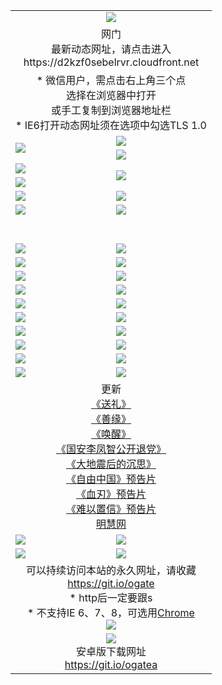 ﻿<table>
  <tr></tr>
  <tr><td colspan=2 align=center><img src="https://cloud.githubusercontent.com/assets/11880933/13434984/f430fae2-e012-11e5-814f-c2df1e82b247.jpg" /></td></tr>
  <tr><td colspan=2 align=center>网门<br>最新动态网址，请点击进入
<br>https://d2kzf0sebelrvr.cloudfront.net
    </td>
  </tr>
  <tr>
    <td colspan=2 align=center>* 微信用户，需点击右上角三个点<br>选择在浏览器中打开<br>或手工复制到浏览器地址栏
    <br>* IE6打开动态网址须在选项中勾选TLS 1.0</td>
  </tr>
  <tr>
    <td rowspan=2><a href="https://d2kzf0sebelrvr.cloudfront.net/ogUP.aspx?name=11DKC.mp4&list=11DKC" target="_blank"><img src="https://d2kzf0sebelrvr.cloudfront.net/Up/11DKC1.jpg" /></a></td> 
    <td><div><a href="https://d2kzf0sebelrvr.cloudfront.net/ogUP.aspx?name=LRWS.mp4&list=LRWS" target="_blank"><img src="https://d2kzf0sebelrvr.cloudfront.net/Up/LRWS.jpg" /></a></td>
   </tr>
  <tr>
    <td><a href="https://d2kzf0sebelrvr.cloudfront.net/ogNiceVedio.aspx" target="_blank"><img src="https://d2kzf0sebelrvr.cloudfront.net/Up/11TGKDY.jpg" /></a></td>
  </tr>
  <tr>
    <td><a href="https://d2kzf0sebelrvr.cloudfront.net/ogUP.aspx?name=JQR.mp4&count=2" target="_blank"><img src="https://d2kzf0sebelrvr.cloudfront.net/Up/JQR.jpg" /></a></td>   
    <td rowspan=2><a href="https://d2kzf0sebelrvr.cloudfront.net/ogUP.aspx?name=JP.mp4&count=9" target="_blank"><img src="https://d2kzf0sebelrvr.cloudfront.net/Up/JP.jpg" /></td>
  </tr>
  <tr>
    <td><a href="https://d2kzf0sebelrvr.cloudfront.net/ogUP.aspx?name=WH.mp4" target="_blank"><img src="https://d2kzf0sebelrvr.cloudfront.net/Up/WH.jpg" /></a></td>
  </tr>
  <tr>
    <td><a href="https://d2kzf0sebelrvr.cloudfront.net/ogUP.aspx?name=SSZJ.mp4&list=SSZJ" target="_blank"><img src="https://d2kzf0sebelrvr.cloudfront.net/Up/SSZJ.jpg" /></a></td>
    <td><a href="https://d2kzf0sebelrvr.cloudfront.net/ogUP.aspx?name=1XQK.mp4&count=13" target="_blank"><img src="https://d2kzf0sebelrvr.cloudfront.net/Up/1XQK.jpg" /></a</td>
  </tr>
  <tr>
    <td><a href="https://d2kzf0sebelrvr.cloudfront.net/ogUP.aspx?name=ZY.mp4&count=2015|16" target="_blank"><img src="https://d2kzf0sebelrvr.cloudfront.net/Up/ZY.jpg" /></a</td>
    <td><a href="https://d2kzf0sebelrvr.cloudfront.net/ogUP.aspx?name=XTFY.mp4&count=B|2,A|24" target="_blank"><img src="https://d2kzf0sebelrvr.cloudfront.net/Up/XTFY.jpg" /></a></td>
  </tr>
  <tr height="40">
  </tr>
  <tr>
    <td><a href="https://d2kzf0sebelrvr.cloudfront.net/ogUP.aspx?name=4SQQ.mp4&list=4SQQ" target="_blank"><img src="https://d2kzf0sebelrvr.cloudfront.net/Up/4SQQ0.jpg"/></a></td>
    <td><a href="https://d2kzf0sebelrvr.cloudfront.net/ogUP.aspx?name=4SHQ.mp4&list=4SHQ" target="_blank"><img src="https://d2kzf0sebelrvr.cloudfront.net/Up/4SHQ0.jpg"/></a></td>
  </tr>
  <tr>
    <td><a href="https://d2kzf0sebelrvr.cloudfront.net/ogUP.aspx?name=4SZG.mp4&list=4SZG" target="_blank"><img src="https://d2kzf0sebelrvr.cloudfront.net/Up/4SZG0.jpg"/></a></td>
    <td><a href="https://d2kzf0sebelrvr.cloudfront.net/ogUP.aspx?name=4SDJ.mp4&list=4SDJ" target="_blank"><img src="https://d2kzf0sebelrvr.cloudfront.net/Up/4SDJ0.jpg"/></a></td>
  </tr>
  <tr>
    <td><a href="https://d2kzf0sebelrvr.cloudfront.net/ogUP.aspx?name=4SGX.mp4&list=4SGX" target="_blank"><img src="https://d2kzf0sebelrvr.cloudfront.net/Up/4SGX0.jpg"/></a></td>
    <td><a href="https://d2kzf0sebelrvr.cloudfront.net/ogUP.aspx?name=4SHD.mp4&list=4SHD" target="_blank"><img src="https://d2kzf0sebelrvr.cloudfront.net/Up/4SHD0.jpg"/></a></td>
  </tr>
  <tr>
    <td><a href="https://d2kzf0sebelrvr.cloudfront.net/ogUP.aspx?name=4CTX.mp4&list=4CTX" target="_blank"><img src="https://d2kzf0sebelrvr.cloudfront.net/Up/4CTX0.jpg"/></a></td>
    <td><a href="https://d2kzf0sebelrvr.cloudfront.net/ogUP.aspx?name=4CWZ.mp4&list=4CWZ" target="_blank"><img src="https://d2kzf0sebelrvr.cloudfront.net/Up/4CWZ0.jpg"/></a></td>
  </tr>
  <tr>
    <td><a href="https://d2kzf0sebelrvr.cloudfront.net/onUP.aspx?name=https://d1lqqjldbsh7xo.cloudfront.net/" target="_blank"><img src="https://d2kzf0sebelrvr.cloudfront.net/Up/0DTW.jpg"/></a></td>
    <td><a href="https://d2kzf0sebelrvr.cloudfront.net/onUP.aspx?name=https://d240ns8up8earz.cloudfront.net/acenter/" target="_blank"><img src="https://d2kzf0sebelrvr.cloudfront.net/Up/0TDW.jpg" /></a></td>
  </tr>
  <tr>
    <td><a href="https://d2kzf0sebelrvr.cloudfront.net/onUP.aspx?name=https://d4508d6vomz2p.cloudfront.net/gb/nsc413.htm" target="_blank"><img src="https://d2kzf0sebelrvr.cloudfront.net/Up/0DJY.jpg" /></a></td>
    <td><a href="https://d2kzf0sebelrvr.cloudfront.net/onUP.aspx?name=https://dilo7bqpjb57y.cloudfront.net/xtr/gb/prog204.html" target="_blank"><img src="https://d2kzf0sebelrvr.cloudfront.net/Up/0XTR.jpg" /></a></td>
  </tr>
  <tr>
    <td><a href="https://d2kzf0sebelrvr.cloudfront.net/onUP.aspx?name=https://d3aj00iefsmfgc.cloudfront.net/" target="_blank"><img src="https://d2kzf0sebelrvr.cloudfront.net/Up/0MHW.jpg" /></a></td>
    <td><a href="https://d2kzf0sebelrvr.cloudfront.net/onUP.aspx?name=https://d20wz7qt14x5d2.cloudfront.net/" target="_blank"><img src="https://d2kzf0sebelrvr.cloudfront.net/Up/0ZJW.jpg" /></a></td>
  </tr>
  <tr>
    <td><a href="https://d2kzf0sebelrvr.cloudfront.net/ogUP.aspx?name=0FG.zip" target="_blank"><img src="https://d2kzf0sebelrvr.cloudfront.net/Up/0FG.jpg" /></a></td>
    <td><a href="https://d2kzf0sebelrvr.cloudfront.net/ogUP.aspx?name=0FGA.apk" target="_blank"><img src="https://d2kzf0sebelrvr.cloudfront.net/Up/0FGA.jpg" /></a></td>
  </tr>
  <tr>
    <td><a href="https://d2kzf0sebelrvr.cloudfront.net/ogUP.aspx?name=0U.zip" target="_blank"><img src="https://d2kzf0sebelrvr.cloudfront.net/Up/0U.jpg" /></a></td>
    <td><a href="https://d2kzf0sebelrvr.cloudfront.net/ogUP.aspx?name=0UA.apk" target="_blank"><img src="https://d2kzf0sebelrvr.cloudfront.net/Up/0UA.jpg" /></a></td>
  </tr>
  <tr>
    <td><a href="https://d2kzf0sebelrvr.cloudfront.net/ogUP.aspx?name=0iPPOTV.zip" target="_blank"><img src="https://d2kzf0sebelrvr.cloudfront.net/Up/0iPPOTV.jpg" /></a></td>
    <td><a href="https://d2kzf0sebelrvr.cloudfront.net/ogUP.aspx?name=0iNTD.apk" target="_blank"><img src="https://d2kzf0sebelrvr.cloudfront.net/Up/0iNTD.jpg" /></a></td>
  </tr>
  <tr>
    <td colspan=2 align=center>更新<br>
      <a href="https://d2kzf0sebelrvr.cloudfront.net/ogUP.aspx?name=4ESL.mp4" target="_blank">《送礼》</a><br>
      <a href="https://d2kzf0sebelrvr.cloudfront.net/ogUP.aspx?name=4ESY.mp4" target="_blank">《善缘》</a><br>
      <a href="https://d2kzf0sebelrvr.cloudfront.net/ogUP.aspx?name=4EHX.mp4" target="_blank">《唤醒》</a><br>
      <a href="https://d2kzf0sebelrvr.cloudfront.net/ogUP.aspx?name=4LFZ.mp4" target="_blank">《国安李凤智公开退党》</a><br>
      <a href="https://d2kzf0sebelrvr.cloudfront.net/ogUP.aspx?name=4DDZHDCS.mp4" target="_blank">《大地震后的沉思》</a><br>
      <a href="https://d2kzf0sebelrvr.cloudfront.net/ogUP.aspx?name=11ZYZG0.mp4" target="_blank">《自由中国》预告片</a><br>
      <a href="https://d2kzf0sebelrvr.cloudfront.net/ogUP.aspx?name=11XR.mp4" target="_blank">《血刃》预告片</a><br>
      <a href="https://d2kzf0sebelrvr.cloudfront.net/ogUP.aspx?name=11NYZX.mp4&count=2" target="_blank">《难以置信》预告片</a><br>
      <a href="https://d2kzf0sebelrvr.cloudfront.net/onUP.aspx?name=https://www.minghui.org/" target="_blank">明慧网</a></td>
    </td>
  </tr>
  <tr>
    <td><a href="https://d2kzf0sebelrvr.cloudfront.net/ogNice.aspx" target="_blank"><img src="https://d2kzf0sebelrvr.cloudfront.net/Up/0WCYY.jpg" /></a></td>
    <td><a href="https://d2kzf0sebelrvr.cloudfront.net/onCO.aspx?ob=600事物&op=增删改&args=WH1~%23类型6新闻%7c%23类型6评论&mode=" target="_blank"><img src="https://d2kzf0sebelrvr.cloudfront.net/Up/0WZTT.jpg" /></a></td> 
  </tr>
  <tr>
    <td><a href="https://d2kzf0sebelrvr.cloudfront.net/ogDY.aspx" target="_blank"><img src="https://d2kzf0sebelrvr.cloudfront.net/Up/0FK.jpg" /></a></td>
    <td><a href="https://d2kzf0sebelrvr.cloudfront.net/ogST.aspx" target="_blank"><img src="https://d2kzf0sebelrvr.cloudfront.net/Up/0ST.jpg" /></a></td> 
  </tr>
  <tr>
    <td colspan=2 align=center>可以持续访问本站的永久网址，请收藏<br/><a href="https://git.io/ogate" target="_blank">https://git.io/ogate</a><br/>* http后一定要跟s<br/>* 不支持IE 6、7、8，可选用<a href="https://d2kzf0sebelrvr.cloudfront.net/ogUP.aspx?name=0ChromePortable.zip">Chrome</a><br/><a href="https://d2kzf0sebelrvr.cloudfront.net/Up/0WMGDL2.png" target="_blank"><img src="https://d2kzf0sebelrvr.cloudfront.net/Up/0WMGD2.png"/></a></td>
  </tr>
  <tr>
    <td colspan=2 align=center><a href="https://d2kzf0sebelrvr.cloudfront.net/ogUP.aspx?name=0oGate.apk" target="_blank"><img src="https://cloud.githubusercontent.com/assets/11880933/13720399/75e143ee-e842-11e5-9f0a-1421f423c80f.jpg" /></a><br>安卓版下载网址<br><a href="https://git.io/ogatea">https://git.io/ogatea</a></td>
  </tr>
  <!--tr>
    <td colspan=2 align=center>可能失效的动态网址
    </td>
  </tr-->
</table>
